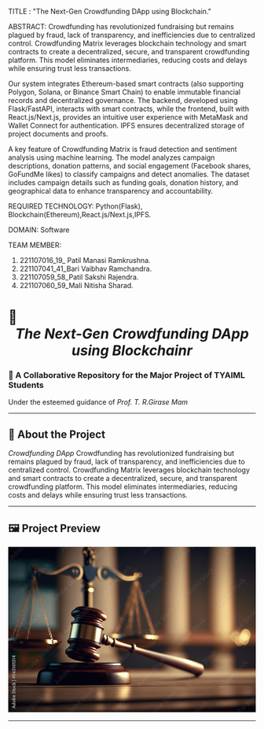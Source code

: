 TITLE : "The Next-Gen Crowdfunding DApp using Blockchain."

ABSTRACT: 
Crowdfunding has revolutionized fundraising but remains plagued by fraud, lack of transparency, and inefficiencies due to centralized control. 
Crowdfunding Matrix leverages blockchain technology and smart contracts to create a decentralized, secure, and transparent crowdfunding platform. 
This model eliminates intermediaries, reducing costs and delays while ensuring trust less transactions.

Our system integrates Ethereum-based smart contracts (also supporting Polygon, Solana, or Binance Smart Chain) to enable immutable financial records and decentralized governance.
The backend, developed using Flask/FastAPI, interacts with smart contracts, while the frontend, built with React.js/Next.js, provides an intuitive user experience with MetaMask and Wallet Connect for authentication.
IPFS ensures decentralized storage of project documents and proofs.

A key feature of Crowdfunding Matrix is fraud detection and sentiment analysis using machine learning. 
The model analyzes campaign descriptions, donation patterns, and social engagement (Facebook shares, GoFundMe likes) to classify campaigns and detect anomalies. 
The dataset includes campaign details such as funding goals, donation history, and geographical data to enhance transparency and accountability.

REQUIRED TECHNOLOGY: Python(Flask), Blockchain(Ethereum),React.js/Next.js,IPFS. 

DOMAIN: Software

TEAM MEMBER:  
1.	221107016_19_ Patil Manasi Ramkrushna.
2.	221107041_41_Bari Vaibhav Ramchandra.
3.	221107059_58_Patil Sakshi Rajendra.  
4.	221107060_59_Mali Nitisha Sharad. 



# 🚀 *<div align="center">The Next-Gen Crowdfunding DApp using Blockchainr</div>* 

### 📌 A Collaborative Repository for the Major Project of TYAIML Students  
Under the esteemed guidance of *Prof. T. R.Girase Mam*  

---

## 📜 About the Project  
*Crowdfunding DApp* Crowdfunding has revolutionized fundraising but remains plagued by fraud, lack of transparency, and inefficiencies due to centralized control. 
Crowdfunding Matrix leverages blockchain technology and smart contracts to create a decentralized, secure, and transparent crowdfunding platform. 
This model eliminates intermediaries, reducing costs and delays while ensuring trust less transactions.


---

## 🖼 Project Preview  
<div align="center">
    <img src="https://github.com/DhanashriPatil11/Major-Project/blob/main/Images/judicial.jpg?raw=true">
</div>  

---
